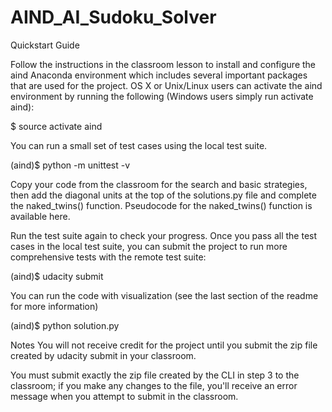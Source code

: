 # AIND_AI_Sudoku_Solver

Quickstart Guide


Follow the instructions in the classroom lesson to install and configure the aind Anaconda environment which includes several important packages that are used for the project. OS X or Unix/Linux users can activate the aind environment by running the following (Windows users simply run activate aind):

$ source activate aind

You can run a small set of test cases using the local test suite.

(aind)$ python -m unittest -v

Copy your code from the classroom for the search and basic strategies, then add the diagonal units at the top of the solutions.py file and complete the naked_twins() function. Pseudocode for the naked_twins() function is available here.

Run the test suite again to check your progress. Once you pass all the test cases in the local test suite, you can submit the project to run more comprehensive tests with the remote test suite:

(aind)$ udacity submit

You can run the code with visualization (see the last section of the readme for more information)

(aind)$ python solution.py

Notes
You will not receive credit for the project until you submit the zip file created by udacity submit in your classroom.

You must submit exactly the zip file created by the CLI in step 3 to the classroom; if you make any changes to the file, you'll receive an error message when you attempt to submit in the classroom.

